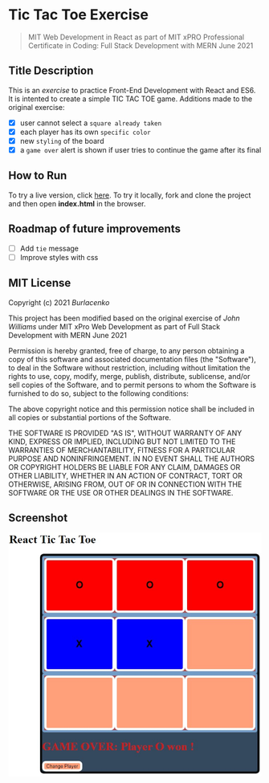 # Tic Tac Toe Exercise
>MIT Web Development in React as part of MIT xPRO Professional Certificate in Coding: Full Stack Development with MERN June 2021

## Title Description
This is an <em>exercise</em> to practice Front-End Development with React and ES6. It is intented to create a simple TIC TAC TOE game.
Additions made to the original exercise:

- [x] user cannot select a `square already taken`
- [x] each player has its own `specific color`
- [x] new `styling` of the board
- [x] a `game over` alert is shown if user tries to continue the game after its final
  
## How to Run
To try a live version, click <a href="https://burlacenko.github.io/TicTacToe/index.html">here</a>. To try it locally, fork and clone the project and then open <strong>index.html</strong> in the browser.

## Roadmap of future improvements
- [ ] Add `tie` message
- [ ] Improve styles with css
 
## MIT License
Copyright (c) 2021 <em>Burlacenko</em>

This project has been modified based on the original exercise of <em>John Williams</em>
under MIT xPro Web Development as part of Full Stack Development with MERN June 2021

Permission is hereby granted, free of charge, to any person obtaining a copy
of this software and associated documentation files (the "Software"), to deal
in the Software without restriction, including without limitation the rights
to use, copy, modify, merge, publish, distribute, sublicense, and/or sell
copies of the Software, and to permit persons to whom the Software is
furnished to do so, subject to the following conditions:

The above copyright notice and this permission notice shall be included in all
copies or substantial portions of the Software.

THE SOFTWARE IS PROVIDED "AS IS", WITHOUT WARRANTY OF ANY KIND, EXPRESS OR
IMPLIED, INCLUDING BUT NOT LIMITED TO THE WARRANTIES OF MERCHANTABILITY,
FITNESS FOR A PARTICULAR PURPOSE AND NONINFRINGEMENT. IN NO EVENT SHALL THE
AUTHORS OR COPYRIGHT HOLDERS BE LIABLE FOR ANY CLAIM, DAMAGES OR OTHER
LIABILITY, WHETHER IN AN ACTION OF CONTRACT, TORT OR OTHERWISE, ARISING FROM,
OUT OF OR IN CONNECTION WITH THE SOFTWARE OR THE USE OR OTHER DEALINGS IN THE
SOFTWARE.
	
## Screenshot
![Image of ToDoList Exercise](TicTacToe2021-11-22-1.jpg)
